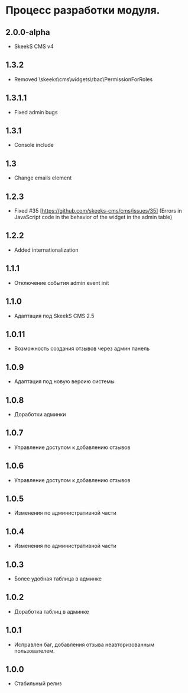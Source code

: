 Процесс разработки модуля.
==============

2.0.0-alpha
-----------------
 * SkeekS CMS v4

1.3.2
-----------------
 * Removed \skeeks\cms\widgets\rbac\PermissionForRoles

1.3.1.1
-----------------
 * Fixed admin bugs

1.3.1
-----------------
 * Console include

1.3
-----------------
 * Change emails element

1.2.3
-----------------
  * Fixed #35 [https://github.com/skeeks-cms/cms/issues/35] (Errors in JavaScript code in the behavior of the widget in the admin table)

1.2.2
-----------------
  * Added internationalization

1.1.1
-----------------
  * Отключение события admin event init

1.1.0
-----------------
  * Адаптация под SkeekS CMS 2.5

1.0.11
-----------------
  * Возможность создания отзывов через админ панель

1.0.9
-----------------
  * Адаптация под новую версию системы

1.0.8
-----------------
  * Доработки админки

1.0.7
-----------------
  * Управление доступом к добавлению отзывов

1.0.6
-----------------
  * Управление доступом к добавлению отзывов

1.0.5
-----------------
  * Изменения по административной части

1.0.4
-----------------
  * Изменения по административной части

1.0.3
-----------------
  * Более удобная таблица в админке
  
1.0.2
-----------------
  * Доработка таблиц в админке
  
1.0.1
-----------------
  * Исправлен баг, добавления отзыва неавторизованным пользователем.
  
1.0.0
-----------------
  * Стабильный релиз
